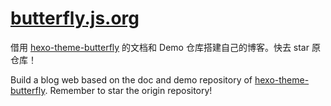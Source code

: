 # [butterfly.js.org](https://github.com/jerryc127/butterfly.js.org)

借用 [hexo-theme-butterfly](https://github.com/jerryc127/hexo-theme-butterfly) 的文档和 Demo 仓库搭建自己的博客。快去 star 原仓库！

Build a blog web based on the doc and demo repository of [hexo-theme-butterfly](https://github.com/jerryc127/hexo-theme-butterfly). Remember to star the origin repository!
